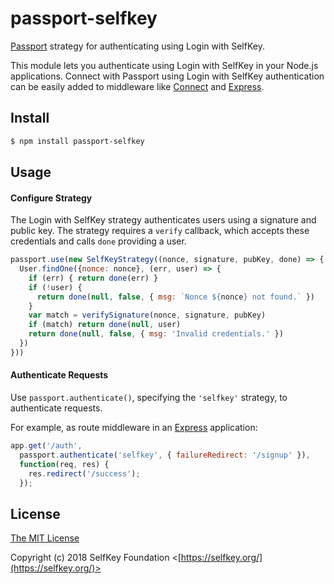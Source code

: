 # passport-selfkey

[Passport](http://passportjs.org/) strategy for authenticating using Login with SelfKey.

This module lets you authenticate using Login with SelfKey in your Node.js
applications.  Connect with Passport using Login with SelfKey authentication can be easily added to middleware like [Connect](http://www.senchalabs.org/connect/) and [Express](http://expressjs.com/).

## Install

```bash
$ npm install passport-selfkey
```

## Usage

#### Configure Strategy

The Login with SelfKey strategy authenticates users using a signature and
public key.  The strategy requires a `verify` callback, which accepts these
credentials and calls `done` providing a user.

```js
passport.use(new SelfKeyStrategy((nonce, signature, pubKey, done) => {
  User.findOne({nonce: nonce}, (err, user) => {
    if (err) { return done(err) }
    if (!user) {
      return done(null, false, { msg: `Nonce ${nonce} not found.` })
    }
    var match = verifySignature(nonce, signature, pubKey)
    if (match) return done(null, user)
    return done(null, false, { msg: 'Invalid credentials.' })
  })
}))
```

#### Authenticate Requests

Use `passport.authenticate()`, specifying the `'selfkey'` strategy, to
authenticate requests.

For example, as route middleware in an [Express](http://expressjs.com/)
application:

```js
app.get('/auth', 
  passport.authenticate('selfkey', { failureRedirect: '/signup' }),
  function(req, res) {
    res.redirect('/success');
  });
```


## License

[The MIT License](http://opensource.org/licenses/MIT)

Copyright (c) 2018 SelfKey Foundation <[https://selfkey.org/](https://selfkey.org/)>
